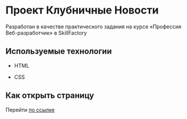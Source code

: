 # Проект Клубничные Новости

Разработан в качестве практического задания на курсе «Профессия Веб-разработчик» в SkillFactory

## Используемые технологии

* HTML

* CSS 

## Как открыть страницу

Перейти [по ссылке](https://ju17-art.github.io/news/)